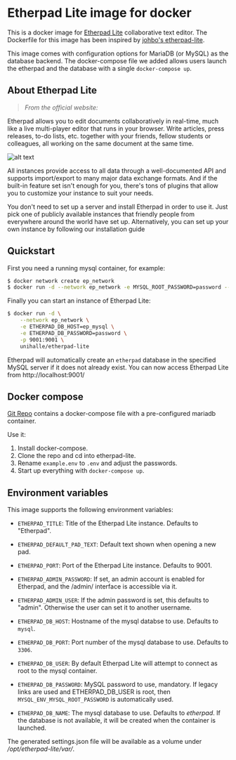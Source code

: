 # Etherpad Lite image for docker

This is a docker image for [Etherpad Lite](http://etherpad.org/) collaborative text editor. The Dockerfile for this image has been inspired by [johbo's etherpad-lite](https://registry.hub.docker.com/u/johbo/etherpad-lite/).

This image comes with configuration options for MariaDB (or MySQL) as the database backend. The docker-compose file we added allows users launch the etherpad and the database with a single `docker-compose up`.

## About Etherpad Lite

> *From the official website:*

Etherpad allows you to edit documents collaboratively in real-time, much like a live multi-player editor that runs in your browser. Write articles, press releases, to-do lists, etc. together with your friends, fellow students or colleagues, all working on the same document at the same time.

![alt text](http://i.imgur.com/zYrGkg3.gif "Etherpad in action on PrimaryPad")

All instances provide access to all data through a well-documented API and supports import/export to many major data exchange formats. And if the built-in feature set isn't enough for you, there's tons of plugins that allow you to customize your instance to suit your needs.

You don't need to set up a server and install Etherpad in order to use it. Just pick one of publicly available instances that friendly people from everywhere around the world have set up. Alternatively, you can set up your own instance by following our installation guide

## Quickstart

First you need a running mysql container, for example:

```bash
$ docker network create ep_network
$ docker run -d --network ep_network -e MYSQL_ROOT_PASSWORD=password --name ep_mysql mariadb:10
```

Finally you can start an instance of Etherpad Lite:

```bash
$ docker run -d \
    --network ep_network \
    -e ETHERPAD_DB_HOST=ep_mysql \
    -e ETHERPAD_DB_PASSWORD=password \
    -p 9001:9001 \
    unihalle/etherpad-lite
```

Etherpad will automatically create an `etherpad` database in the specified MySQL server if it does not already exist.
You can now access Etherpad Lite from http://localhost:9001/

## Docker compose

[Git Repo](https://github.com/tvelocity/dockerfiles/tree/master/etherpad-lite) contains a docker-compose file with a pre-configured mariadb container.

Use it:

1. Install docker-compose.
2. Clone the repo and cd into etherpad-lite.
3. Rename `example.env` to `.env` and adjust the passwords.
4. Start up everything with `docker-compose up`.

## Environment variables

This image supports the following environment variables:

* `ETHERPAD_TITLE`: Title of the Etherpad Lite instance. Defaults to "Etherpad".
* `ETHERPAD_DEFAULT_PAD_TEXT`: Default text shown when opening a new pad.
* `ETHERPAD_PORT`: Port of the Etherpad Lite instance. Defaults to 9001.
* `ETHERPAD_ADMIN_PASSWORD`: If set, an admin account is enabled for Etherpad,
and the /admin/ interface is accessible via it.
* `ETHERPAD_ADMIN_USER`: If the admin password is set, this defaults to "admin".
Otherwise the user can set it to another username.

* `ETHERPAD_DB_HOST`: Hostname of the mysql databse to use. Defaults to `mysql`.
* `ETHERPAD_DB_PORT`: Port number of the mysql database to use. Defaults to
`3306`.
* `ETHERPAD_DB_USER`: By default Etherpad Lite will attempt to connect as root
to the mysql container.
* `ETHERPAD_DB_PASSWORD`: MySQL password to use, mandatory. If legacy links
are used and ETHERPAD_DB_USER is root, then `MYSQL_ENV_MYSQL_ROOT_PASSWORD` is
automatically used.
* `ETHERPAD_DB_NAME`: The mysql database to use. Defaults to *etherpad*. If the
database is not available, it will be created when the container is launched.

The generated settings.json file will be available as a volume under
*/opt/etherpad-lite/var/*.

